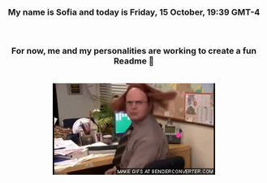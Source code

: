 


<div align="center">
<h3 >My name is Sofia and today is Friday, 15 October, 19:39 GMT-4</h3><br>
<h3 >For now, me and my personalities are working to create a fun Readme 👋
</h3><br>
<img src='img/dwight.gif' alt='working...'/>
</div>
